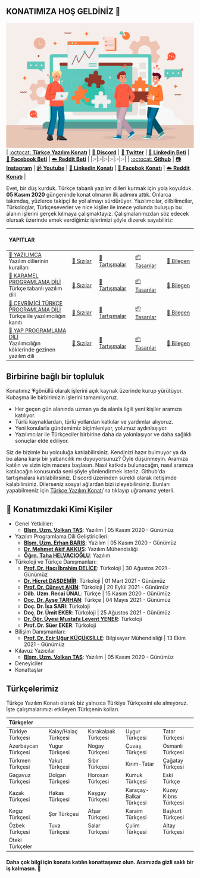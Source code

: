 ## KONATIMIZA HOŞ GELDİNİZ 👋

![Türkçe Yazılım Konatı](https://raw.githubusercontent.com/turkce-yazilim-konati/.github/main/profile/4731142.jpg "DÜŞ KURDUK!")
| [:octocat: **Türkçe Yazılım Konatı**](https://turkce-yazilim-konati.github.io/) | [:speech_balloon: **Discord**](https://discord.gg/8ymtm9XPyQ) | [:hatching_chick: **Twitter**](https://www.twitter.com/turkceyazilim) | [:office: **Linkedin Beti**](https://www.linkedin.com/company/t%C3%BCrk%C3%A7e-yaz%C4%B1l%C4%B1m-konat%C4%B1/) | [:bust_in_silhouette: **Facebook Beti**](https://www.facebook.com/turkceyazilimkonati) | [:cloud: **Reddit Beti**](https://www.reddit.com/u/TurkceYazilimKonati) |
|:-|:-|:-|:-|:-|:-|
| [:octocat: **Github**](https://github.com/turkce-yazilim-konati) | [:camera: **Instagram**](https://www.instagram.com/turkceyazilimkonati) | [:video_camera: **Youtube**](https://www.youtube.com/channel/UCjI4mvKSfywzeUMpjrIYGRA) | [:office: **Linkedin Konatı**](https://www.linkedin.com/groups/12567909/) | [:bust_in_silhouette: **Facebok Konatı**](https://www.facebook.com/groups/turkceyazilimkonati) | [:cloud: **Reddit Konatı**](https://www.reddit.com/r/TurkceYazilimKonati) |


Evet, bir düş kurduk. Türkçe tabanlı yazılım dilleri kurmak için yola koyulduk. **05 Kasım 2020** güngeninde konat olmanın ilk adımını attık. Onlarca takımdaş, yüzlerce takipçi ile yol almayı sürdürüyor. Yazılımcılar, dilbilimciler, Türkologlar, Türkçeseverler ve nice kişiler ile imece yolunda buluşup bu alanın işlerini gerçek kılmaya çalışmaktayız. Çalışmalarımızdan söz edecek olursak üzerinde emek verdiğimiz işlerimizi şöyle dizerek sayabiliriz:


| **YAPITLAR** | &nbsp; &nbsp; &nbsp;&nbsp; &nbsp; &nbsp;&nbsp; &nbsp; &nbsp;&nbsp; &nbsp; &nbsp;&nbsp; &nbsp; &nbsp;&nbsp; &nbsp; &nbsp; | &nbsp; &nbsp; &nbsp;&nbsp; &nbsp; &nbsp;&nbsp; &nbsp; &nbsp;&nbsp; &nbsp; &nbsp;&nbsp; &nbsp; &nbsp;&nbsp; &nbsp; &nbsp;  | &nbsp; &nbsp; &nbsp;&nbsp; &nbsp; &nbsp;&nbsp; &nbsp; &nbsp;&nbsp; &nbsp; &nbsp;&nbsp; &nbsp; &nbsp;&nbsp; &nbsp; &nbsp;  | &nbsp; &nbsp; &nbsp;&nbsp; &nbsp; &nbsp;&nbsp; &nbsp; &nbsp;&nbsp; &nbsp; &nbsp;&nbsp; &nbsp; &nbsp;&nbsp; &nbsp; &nbsp;  |
|:---------|----------|----------|----------|----------|
| [:diamond_shape_with_a_dot_inside: YAZILIMCA](https://github.com/turkce-yazilim-konati/yazilimca) <br> Yazılım dillerinin kuralları |[:grimacing: Sızılar](https://github.com/turkce-yazilim-konati/yazilimca/issues) | [:speech_balloon: Tartışmalar](https://github.com/turkce-yazilim-konati/yazilimca/discussions/) | [:package: Tasarılar](https://github.com/turkce-yazilim-konati/yazilimca/projects) | [:green_book: Bilegen](https://github.com/turkce-yazilim-konati/yazilimca/wiki) |
| [:diamond_shape_with_a_dot_inside: KARAMEL PROGRAMLAMA DİLİ](https://github.com/turkce-yazilim-konati/karamel) <br> Türkçe tabanlı yazılım dili |[:grimacing: Sızılar](https://github.com/turkce-yazilim-konati/karamel/issues) | [:speech_balloon: Tartışmalar](https://github.com/turkce-yazilim-konati/karamel/discussions/) | [:package: Tasarılar](https://github.com/turkce-yazilim-konati/karamel/projects) | [:green_book: Bilegen](https://github.com/turkce-yazilim-konati/karamel/wiki) |
| [:diamond_shape_with_a_dot_inside: ÇEVRİMİÇİ TÜRKÇE PROGRAMLAMA DİLİ](https://github.com/turkce-yazilim-konati/turkceprogramlamadili) <br> Türkçe ile yazılımcılığın kanıtı |[:grimacing: Sızılar](https://github.com/turkce-yazilim-konati/turkceprogramlamadili/issues) | [:speech_balloon: Tartışmalar](https://github.com/turkce-yazilim-konati/turkceprogramlamadili/discussions/) | [:package: Tasarılar](https://github.com/turkce-yazilim-konati/turkceprogramlamadili/projects) | [:green_book: Bilegen](https://github.com/turkce-yazilim-konati/turkceprogramlamadili/wiki) |
| [:diamond_shape_with_a_dot_inside: YAP PROGRAMLAMA DİLİ](https://github.com/turkce-yazilim-konati/exampleasmbdmyapcodes) <br> Yazılımcılığın köklerinde gezinen yazılım dili |[:grimacing: Sızılar](https://github.com/turkce-yazilim-konati/exampleasmbdmyapcodes/issues) | [:speech_balloon: Tartışmalar](https://github.com/turkce-yazilim-konati/exampleasmbdmyapcodes/discussions/) | [:package: Tasarılar](https://github.com/turkce-yazilim-konati/exampleasmbdmyapcodes/projects) | [:green_book: Bilegen](https://github.com/turkce-yazilim-konati/exampleasmbdmyapcodes/wiki) |




## Birbirine bağlı bir topluluk

Konatımız 💗gönüllü olarak işlerini açık kaynak üzerinde kurup yürütüyor. Kubaşma ile birbirimizin işlerini tamamlıyoruz.

- Her geçen gün alanında uzman ya da alanla ilgili yeni kişiler aramıza katılıyor.
- Türlü kaynaklardan, türlü yollardan katkılar ve yardımlar alıyoruz.
- Yeni konularla gündemimiz biçimleniyor, yolumuz aydınlaşıyor.
- Yazılımcılar ile Türkçeciler birbirine daha da yakınlaşıyor ve daha sağlıklı sonuçlar elde ediliyor.

Siz de bizimle bu yolculuğa katılabilirsiniz. Kendinizi hazır bulmuyor ya da bu alana karşı bir yabancılık mı duyuyorsunuz? Öyle düşünmeyin. Aramıza katılın ve sizin için macera başlasın. Nasıl katkıda bulunacağın, nasıl aramıza katılacağın konusunda seni şöyle yönlendirmek isteriz. Github'da tartışmalara katılabilirsiniz. Discord üzerinden sürekli olarak iletişimde kalabilirsiniz. Dilerseniz sosyal ağlardan bizi izleyebilirsiniz. Bunları yapabilmeniz için [Türkçe Yazılım Konatı](https://turkce-yazilim-konati.github.io/)'na tıklayıp uğramanız yeterli.

## :busts_in_silhouette: Konatımızdaki Kimi Kişiler

- Genel Yetkililer: 
  - [**Blşm. Uzm. Volkan TAŞ**](https://github.com/volkantash): Yazılım | 05 Kasım 2020 - Günümüz
- Yazılım Programlama Dili Geliştiricileri: 
  - [**Blşm. Uzm. Erhan BARIŞ**](https://github.com/erhanbaris): Yazılım | 05 Kasım 2020 - Günümüz
  - [**Dr. Mehmet Akif AKKUŞ**](https://github.com/mehmetakifakkus): Yazılım Mühendisliği
  - [**Öğrn. Taha HELVACIOĞLU**](https://github.com/helvacitaha): Yazılım
- Türkoloji ve Türkçe Danışmanları: 
  - [**Prof. Dr. Hacı İbrahim DELİCE**](https://github.com/IbrahimDelice): Türkoloji | 30 Ağustos 2021 - Günümüz
  - [**Dr. Hicret DAŞDEMİR**](https://github.com/turkmenistanli): Türkoloji | 01 Mart 2021 - Günümüz
  - [**Prof. Dr. Cüneyt AKIN**](https://github.com/Cuneytakin): Türkoloji | 20 Eylül 2021 - Günümüz
  - **Dilb. Uzm. Recai ÜNAL**: Türkçe | 15 Kasım 2020 - Günümüz
  - [**Doç. Dr. Ayşe TARHAN**](https://github.com/aysedalyan): Türkçe | 04 Mayıs 2021 - Günümüz
  - **Doç. Dr. İsa SARI**: Türkoloji
  - **Doç. Dr. Ümit EKER**: Türkoloji | 25 Ağustos 2021 - Günümüz
  - [**Dr. Öğr. Üyesi Mustafa Levent YENER**](https://github.com/mlyener): Türkoloji
  - **Prof. Dr. Süer EKER**: Türkoloji
- Bilişim Danışmanları:
  - [**Prof. Dr. Ecir Uğur KÜÇÜKSİLLE**](https://github.com/ecirkucuksille): Bilgisayar Mühendisliği | 13 Ekim 2021 - Günümüz
- Kılavuz Yazıcılar
  - [**Blşm. Uzm. Volkan TAŞ**](https://github.com/volkantash): Yazılım | 05 Kasım 2020 - Günümüz
- Deneyiciler
- Konattaşlar

## Türkçelerimiz

Türkçe Yazılım Konatı olarak biz yalnızca Türkiye Türkçesini ele almıyoruz. İşte çalışmalarımızı etkileyen Türkçenin kolları.

| Türkçeler           |                      |                     |                         |                         |
| :------------------ |:-------------------- | :------------------ | :---------------------- | :---------------------- |
| Türkiye Türkçesi    | Kalay/Halaç Türkçesi | Karakalpak Türkçesi | Uygur Türkçesi          | Tatar Türkçesi          |
| Azerbaycan Türkçesi | Yugur Türkçesi       | Nogay Türkçesi      | Çuvaş Türkçesi          | Osmanlı Türkçesi        |
| Türkmen Türkçesi    | Yakut Türkçesi       | Sıbır Türkçesi      | Kırım-Tatar             | Çağatay Türkçesi        |
| Gagavuz Türkçesi    | Dolgan Türkçesi      | Horosan Türkçesi    | Kumuk Türkçesi          | Eski Türkçe             |
| Kazak Türkçesi      | Hakas Türkçesi       | Kaşgay Türkçesi     | Karaçay-Balkar Türkçesi | Kuzey Kıbrıs Türkçesi   |
| Kırgız Türkçesi     | Şor Türkçesi         | Afşar Türkçesi      | Karaim Türkçesi         | Başkurt Türkçesi        |
| Özbek Türkçesi      | Tuva Türkçesi        | Salar Türkçesi      | Çulim Türkçesi          | Altay Türkçesi          |
| Öteki Türkçeler     |                      |                     |                         |                         |

#### Daha çok bilgi için konata katılın konattaşımız olun. Aramızda gizli saklı bir iş kalmasın. 🍿
